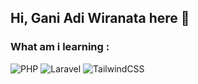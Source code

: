 ## Hi, Gani Adi Wiranata here 👋

### What am i learning :

![PHP](https://img.shields.io/badge/PHP-white?style=for-the-badge&logo=php)
![Laravel](https://img.shields.io/badge/Laravel-grey?style=for-the-badge&logo=laravel)
![TailwindCSS](https://img.shields.io/badge/tailwindcss-%2338B2AC.svg?style=for-the-badge&logo=tailwind-css&logoColor=white)
